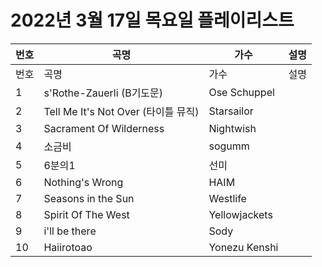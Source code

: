 # 2022년 3월 17일 목요일 플레이리스트

| 번호 | 곡명 | 가수 | 설명 |
|------|------|------|------|
| 번호 | 곡명 | 가수 | 설명 |
| 1 | s'Rothe-Zauerli (B기도문) | Ose Schuppel |  |
| 2 | Tell Me It's Not Over (타이틀 뮤직) | Starsailor |  |
| 3 | Sacrament Of Wilderness | Nightwish |  |
| 4 | 소금비 | sogumm |  |
| 5 | 6분의1 | 선미 |  |
| 6 | Nothing's Wrong | HAIM |  |
| 7 | Seasons in the Sun | Westlife |  |
| 8 | Spirit Of The West | Yellowjackets |  |
| 9 | i'll be there | Sody |  |
| 10 | Haiirotoao | Yonezu Kenshi |  |
